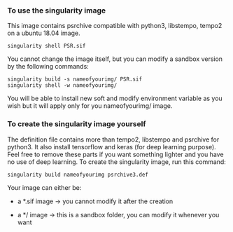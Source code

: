 ### To use the singularity image

This image contains psrchive compatible with python3, libstempo, tempo2 on a ubuntu 18.04 image. 

```
singularity shell PSR.sif
```

You cannot change the image itself, but you can modify a sandbox version by the following commands:

```
singularity build -s nameofyourimg/ PSR.sif
singularity shell -w nameofyourimg/
```

You will be able to install new soft and modify environment variable as you wish but it will apply only for you nameofyourimg/ image. 

### To create the singularity image yourself

The definition file contains more than tempo2, libstempo and psrchive for python3. It also install tensorflow and keras (for deep learning purpose). Feel free to remove these parts if you want something lighter and you have no use of deep learning. To create the singularity image, run this command:

```
singularity build nameofyourimg psrchive3.def
```

Your image can either be: 

- a *.sif image -> you cannot modify it after the creation

- a */ image -> this is a sandbox folder, you can modify it whenever you want

  

